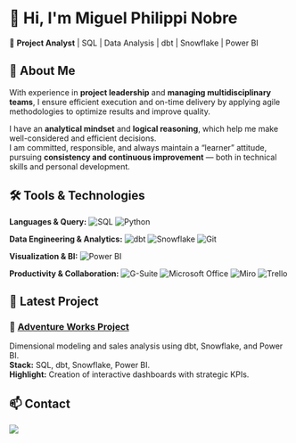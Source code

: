# 👋 Hi, I'm Miguel Philippi Nobre  
🎯 **Project Analyst** | SQL | Data Analysis | dbt | Snowflake | Power BI

## 🚀 About Me
With experience in **project leadership** and **managing multidisciplinary teams**, I ensure efficient execution and on-time delivery by applying agile methodologies to optimize results and improve quality.  

I have an **analytical mindset** and **logical reasoning**, which help me make well-considered and efficient decisions.  
I am committed, responsible, and always maintain a “learner” attitude, pursuing **consistency and continuous improvement** — both in technical skills and personal development.

## 🛠️ Tools & Technologies
**Languages & Query:** ![SQL](https://img.shields.io/badge/SQL-316192?style=for-the-badge&logo=postgresql&logoColor=white) ![Python](https://img.shields.io/badge/Python-3776AB?style=for-the-badge&logo=python&logoColor=white)  

**Data Engineering & Analytics:** ![dbt](https://img.shields.io/badge/dbt-FF694B?style=for-the-badge&logo=dbt&logoColor=white) ![Snowflake](https://img.shields.io/badge/Snowflake-29B5E8?style=for-the-badge&logo=snowflake&logoColor=white) ![Git](https://img.shields.io/badge/Git-F05033?style=for-the-badge&logo=git&logoColor=white)  

**Visualization & BI:** ![Power BI](https://img.shields.io/badge/Power_BI-F2C811?style=for-the-badge&logo=powerbi&logoColor=black)  

**Productivity & Collaboration:** ![G-Suite](https://img.shields.io/badge/G%20Suite-4285F4?style=for-the-badge&logo=google&logoColor=white) ![Microsoft Office](https://img.shields.io/badge/Office-D83B01?style=for-the-badge&logo=microsoft-office&logoColor=white) ![Miro](https://img.shields.io/badge/Miro-FFD02F?style=for-the-badge&logo=miro&logoColor=black) ![Trello](https://img.shields.io/badge/Trello-0052CC?style=for-the-badge&logo=trello&logoColor=white)  

## 📂 Latest Project
### 🔹 [Adventure Works Project](https://github.com/seuusuario/projeto-adventure-works)
Dimensional modeling and sales analysis using dbt, Snowflake, and Power BI.  
**Stack:** SQL, dbt, Snowflake, Power BI.  
**Highlight:** Creation of interactive dashboards with strategic KPIs.

## 📫 Contact

<div> 
   <a href="https://www.linkedin.com/in/miguel-philippi/" target="_blank"><img src="https://img.shields.io/badge/-LinkedIn-%230077B5?style=for-the-badge&logo=linkedin&logoColor=white" target="_blank"></a> 
</div> 


